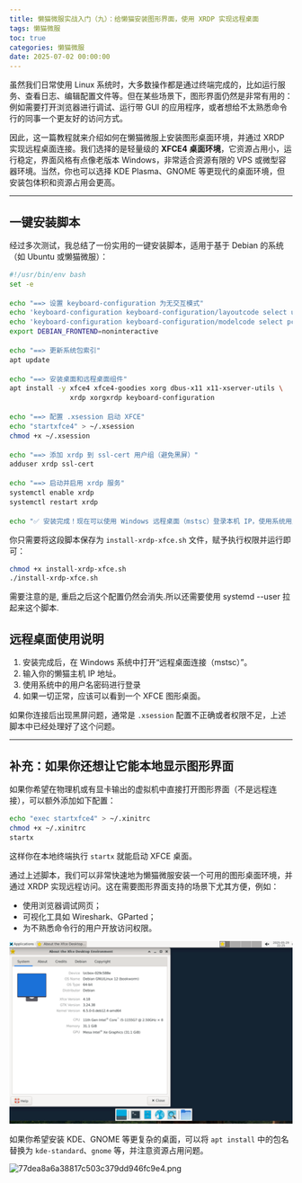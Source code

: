 ```yaml
---
title: 懒猫微服实战入门（九）：给懒猫安装图形界面，使用 XRDP 实现远程桌面
tags: 懒猫微服
toc: true
categories: 懒猫微服
date: 2025-07-02 00:00:00
---
```


虽然我们日常使用 Linux 系统时，大多数操作都是通过终端完成的，比如运行服务、查看日志、编辑配置文件等。但在某些场景下，图形界面仍然是非常有用的：例如需要打开浏览器进行调试、运行带 GUI 的应用程序，或者想给不太熟悉命令行的同事一个更友好的访问方式。

因此，这一篇教程就来介绍如何在懒猫微服上安装图形桌面环境，并通过 XRDP 实现远程桌面连接。我们选择的是轻量级的 **XFCE4 桌面环境**，它资源占用小，运行稳定，界面风格有点像老版本 Windows，非常适合资源有限的 VPS 或微型容器环境。当然，你也可以选择 KDE Plasma、GNOME 等更现代的桌面环境，但安装包体积和资源占用会更高。

---

## 一键安装脚本

经过多次测试，我总结了一份实用的一键安装脚本，适用于基于 Debian 的系统（如 Ubuntu 或懒猫微服）：

```bash
#!/usr/bin/env bash
set -e

echo "==> 设置 keyboard-configuration 为无交互模式"
echo 'keyboard-configuration keyboard-configuration/layoutcode select us' | debconf-set-selections
echo 'keyboard-configuration keyboard-configuration/modelcode select pc105' | debconf-set-selections
export DEBIAN_FRONTEND=noninteractive

echo "==> 更新系统包索引"
apt update

echo "==> 安装桌面和远程桌面组件"
apt install -y xfce4 xfce4-goodies xorg dbus-x11 x11-xserver-utils \
               xrdp xorgxrdp keyboard-configuration

echo "==> 配置 .xsession 启动 XFCE"
echo "startxfce4" > ~/.xsession
chmod +x ~/.xsession

echo "==> 添加 xrdp 到 ssl-cert 用户组（避免黑屏）"
adduser xrdp ssl-cert

echo "==> 启动并启用 xrdp 服务"
systemctl enable xrdp
systemctl restart xrdp

echo "✅ 安装完成！现在可以使用 Windows 远程桌面（mstsc）登录本机 IP，使用系统用户名登录 XFCE 桌面。"
```

你只需要将这段脚本保存为 `install-xrdp-xfce.sh` 文件，赋予执行权限并运行即可：

```bash
chmod +x install-xrdp-xfce.sh
./install-xrdp-xfce.sh
```

需要注意的是, 重启之后这个配置仍然会消失.所以还需要使用 systemd --user 拉起来这个脚本.

## 远程桌面使用说明

1. 安装完成后，在 Windows 系统中打开“远程桌面连接（mstsc）”。
2. 输入你的懒猫主机 IP 地址。
3. 使用系统中的用户名密码进行登录
4. 如果一切正常，应该可以看到一个 XFCE 图形桌面。

如果你连接后出现黑屏问题，通常是 `.xsession` 配置不正确或者权限不足，上述脚本中已经处理好了这个问题。

---

## 补充：如果你还想让它能本地显示图形界面

如果你希望在物理机或有显卡输出的虚拟机中直接打开图形界面（不是远程连接），可以额外添加如下配置：

```bash
echo "exec startxfce4" > ~/.xinitrc
chmod +x ~/.xinitrc
startx
```

这样你在本地终端执行 `startx` 就能启动 XFCE 桌面。

通过上述脚本，我们可以非常快速地为懒猫微服安装一个可用的图形桌面环境，并通过 XRDP 实现远程访问。这在需要图形界面支持的场景下尤其方便，例如：

- 使用浏览器调试网页；
- 可视化工具如 Wireshark、GParted；
- 为不熟悉命令行的用户开放访问权限。

![image-20250530112353984](https://raw.githubusercontent.com/cloudsmithy/picgo-imh/master/image-20250530112353984.png)

如果你希望安装 KDE、GNOME 等更复杂的桌面，可以将 `apt install` 中的包名替换为 `kde-standard`、`gnome` 等，并注意资源占用问题。

![77dea8a6a38817c503c379dd946fc9e4.png](https://lzc-playground-1301583638.cos.ap-chengdu.myqcloud.com/guidelines/459/d44ae9de-a552-4745-9a8e-c645ff4def87.png "77dea8a6a38817c503c379dd946fc9e4.png")
